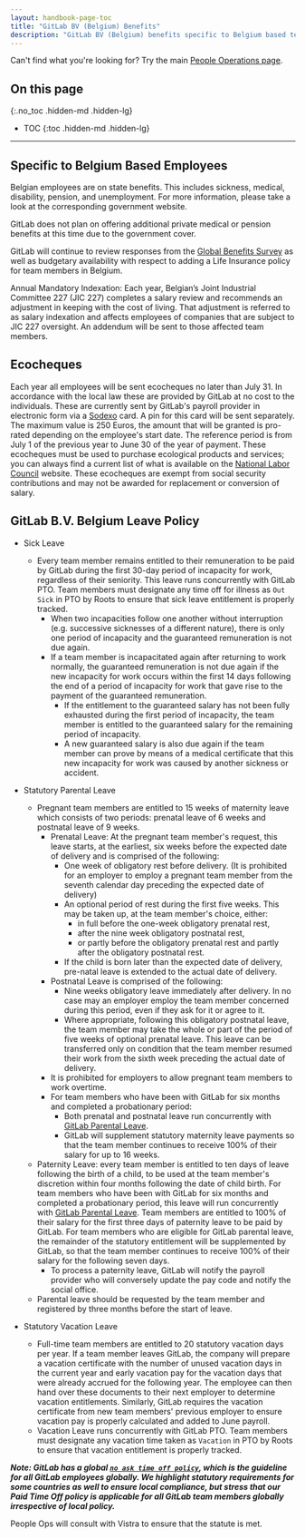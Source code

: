 ```yaml
---
layout: handbook-page-toc
title: "GitLab BV (Belgium) Benefits"
description: "GitLab BV (Belgium) benefits specific to Belgium based team members."
---
```


Can't find what you're looking for? Try the main [People Operations page](/handbook/people-operations).

## On this page
{:.no_toc .hidden-md .hidden-lg}

- TOC
{:toc .hidden-md .hidden-lg}

----

## Specific to Belgium Based Employees

Belgian employees are on state benefits. This includes sickness, medical, disability, pension, and unemployment. For more information, please take a look at the corresponding government website.

GitLab does not plan on offering additional private medical or pension benefits at this time due to the government cover.

GitLab will continue to review responses from the [Global Benefits Survey](/handbook/total-rewards/benefits/benefits-survey/#global-benefits-survey) as well as budgetary availability with respect to adding a Life Insurance policy for team members in Belgium. 

Annual Mandatory Indexation: Each year, Belgian’s Joint Industrial Committee 227 (JIC 227) completes a salary review and recommends an adjustment in keeping with the cost of living. That adjustment is referred to as salary indexation and affects employees of companies that are subject to JIC 227 oversight. An addendum will be sent to those affected team members. 

## Ecocheques

Each year all employees will be sent ecocheques no later than July 31. In accordance with the local law these are provided by GitLab at no cost to the individuals. These are currently sent by GitLab's payroll provider in electronic form via a [Sodexo](http://be.benefits-rewards.sodexo.com/) card. A pin for this card will be sent separately. The maximum value is 250 Euros, the amount that will be granted is pro-rated depending on the employee's start date. The reference period is from July 1 of the previous year to June 30 of the year of payment. These ecocheques must be used to purchase ecological products and services; you can always find a current list of what is available on the [National Labor Council](http://www.cnt-nar.be/CAO-ORIG/cao-098-quinquies-(23-05-2017).pdf) website. These ecocheques are exempt from social security contributions and may not be awarded for replacement or conversion of salary.

## GitLab B.V. Belgium Leave Policy

* Sick Leave
  - Every team member remains entitled to their remuneration to be paid by GitLab during the first 30-day period of incapacity for work, regardless of their seniority. This leave runs concurrently with GitLab PTO. Team members must designate any time off for illness as `Out Sick` in PTO by Roots to ensure that sick leave entitlement is properly tracked.
      * When two incapacities follow one another without interruption (e.g. successive sicknesses of a different nature), there is only one period of incapacity and the guaranteed remuneration is not due again.
      * If a team member is incapacitated again after returning to work normally, the guaranteed remuneration is not due again if the new incapacity for work occurs within the first 14 days following the end of a period of incapacity for work that gave rise to the payment of the guaranteed remuneration. 
        - If the entitlement to the guaranteed salary has not been fully exhausted during the first period of incapacity, the team member is entitled to the guaranteed salary for the remaining period of incapacity.
        - A new guaranteed salary is also due again if the team member can prove by means of a medical certificate that this new incapacity for work was caused by another sickness or accident.
        
* Statutory Parental Leave
  - Pregnant team members are entitled to 15 weeks of maternity leave which consists of two periods: prenatal leave of 6 weeks and postnatal leave of 9 weeks.
    * Prenatal Leave: At the pregnant team member's request, this leave starts, at the earliest, six weeks before the expected date of delivery and is comprised of the following:
      - One week of obligatory rest before delivery. (It is prohibited for an employer to employ a pregnant team member from the seventh calendar day preceding the expected date of delivery)
      - An optional period of rest during the first five weeks. This may be taken up, at the team member's choice, either:
        * in full before the one-week obligatory prenatal rest,
        * after the nine week obligatory postnatal rest, 
        * or partly before the obligatory prenatal rest and partly after the obligatory postnatal rest.
      - If the child is born later than the expected date of delivery, pre-natal leave is extended to the actual date of delivery.
    * Postnatal Leave is comprised of the following: 
      - Nine weeks obligatory leave immediately after delivery. In no case may an employer employ the team member concerned during this period, even if they ask for it or agree to it.
      - Where appropriate, following this obligatory postnatal leave, the team member may take the whole or part of the period of five weeks of optional prenatal leave. This leave can be transferred only on condition that the team member resumed their work from the sixth week preceding the actual date of delivery.
    * It is prohibited for employers to allow pregnant team members to work overtime.
    * For team members who have been with GitLab for six months and completed a probationary period: 
      - Both prenatal and postnatal leave run concurrently with [GitLab Parental Leave](https://about.gitlab.com/handbook/total-rewards/benefits/general-and-entity-benefits/#parental-leave). 
      - GitLab will supplement statutory maternity leave payments so that the team member continues to receive 100% of their salary for up to 16 weeks.
  - Paternity Leave: every team member is entitled to ten days of leave following the birth of a child, to be used at the team member's discretion within four months following the date of child birth. For team members who have been with GitLab for six months and completed a probationary period, this leave will run concurrently with [GitLab Parental Leave](https://about.gitlab.com/handbook/total-rewards/benefits/general-and-entity-benefits/#parental-leave). Team members are entitled to 100% of their salary for the first three days of paternity leave to be paid by GitLab. For team members who are eligible for GitLab parental leave, the remainder of the statutory entitlement will be supplemented by GitLab, so that the team member continues to receive 100% of their salary for the following seven days.
    * To process a paternity leave, GitLab will notify the payroll provider who will conversely update the pay code and notify the social office.
  - Parental leave should be requested by the team member and registered by three months before the start of leave.
  
* Statutory Vacation Leave
  - Full-time team members are entitled to 20 statutory vacation days per year. If a team member leaves GitLab, the company will prepare a vacation certificate with the number of unused vacation days in the current year and early vacation pay for the vacation days that were already accrued for the following year. The employee can then hand over these documents to their next employer to determine vacation entitlements. Similarly, GitLab requires the vacation certificate from new team members' previous employer to ensure vacation pay is properly calculated and added to June payroll.<br>
  - Vacation Leave runs concurrently with GitLab PTO. Team members must designate any vacation time taken as `Vacation` in PTO by Roots to ensure that vacation entitlement is properly tracked.<br>

***Note: GitLab has a global [`no ask time off policy`](/handbook/paid-time-off/#paid-time-off), which is the guideline for all GitLab employees globally. We highlight statutory requirements for some countries as well to ensure local compliance, but stress that our Paid Time Off policy is applicable for all GitLab team members globally irrespective of local policy.*** 

People Ops will consult with Vistra to ensure that the statute is met.
